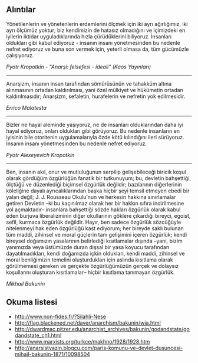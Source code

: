 ## Alıntılar

Yönetilenlerin ve yönetenlerin erdemlerini ölçmek için iki ayrı ağırlığımız,
iki ayrı ölçümüz yoktur; biz kendimizin de hatasız olmadığını ve içimizdeki
en iyilerin iktidar uyguladıklarında hızla çürüdüklerini biliyoruz. İnsanları
oldukları gibi kabul ediyoruz - insanın insanı yönetmesinden bu nedenle nefret
ediyoruz ve buna son vermek için, yeterli olmasa da, tüm gücümüzle çalışıyoruz.

*Pyotr Kropotkin - "Anarşi: felsefesi - ideali" (Kaos Yayınları)*

---

Anarşizm, insanın insan tarafından sömürüsünün ve tahakküm altına alınmasının
ortadan kaldırılması, yani özel mülkiyet ve hükümetin ortadan kaldırılmasıdır;
Anarşizm, sefaletin, hurafelerin ve nefretin yok edilmesidir.

*Errico Malatesta*

---

Bizler ne hayal aleminde yaşıyoruz, ne de insanları olduklarından daha iyi
hayal ediyoruz, onları oldukları gibi görüyoruz. Bu nedenle insanların en
iyisinin bile otoritenin uygulamalarıyla özde kötü kılındığını ileri sürüyoruz.
İnsanın insanı yönetmesinden bu nedenle nefret ediyoruz.

*Pyotr Alexeyevich Kropotkin*

---

Ben, insanın akıl, onur ve mutluluğunun serpilip gelişebileceği biricik koşul
olarak gördüğüm özgürlüğün fanatik bir tutkunuyum; bu, devletin bahşettiği,
ölçtüğü ve düzenlediği biçimsel özgürlük değildir; bazılarının diğerlerinin
köleliğine dayalı ayrıcalıklarından başka hiçbir şeyi temsil etmeyen ebedi bir
yalan değil; J. J. Rousseau Okulu’nun ve herkesin hakkına sınırlamalar getiren
Devletin –ki bu kaçınılmaz olarak her bir hakkın sıfıra indirilmesine yol
açmaktadır– insanlara bahşettiği sözde hakları özgürlük olarak kabul eden burjuva
liberalizminin diğer okullarının göklere çıkardığı bireyci, egoist, sefil,
kurmaca özgürlük değildir. Hayır, ben sadece özgürlük sözcüğüyle nitelenmeyi hak
eden özgürlüğü kast ediyorum; her bireyde saklı bulunan tüm maddi, zihinsel ve
moral güçlerin tam gelişimini içeren özgürlük; kendi bireysel doğamızın
yasalarının belirlediği kısıtlamalar dışında –yani, bizim yanımızda veya
üstümüzde duran dışsal bir yasa koyucu tarafından dayatılmadıkları, kendi
doğamızda içkin oldukları, kendi maddi, zihinsel ve moral benliğimizin temelini
oluşturdukları için aslında kısıtlama olarak görülmemesi gereken ve gerçekte
özgürlüğümüzün gerçek ve dolaysız koşullarını oluşturan kısıtlamalar– hiçbir
kısıtlama tanımayan özgürlük.

*Mikhail Bakunin*

## Okuma listesi

* http://www.non-fides.fr/?Silahli-Nese
* http://flag.blackened.net/daver/anarchism/bakunin/wia.html
* http://dwardmac.pitzer.edu/anarchist_archives/bakunin/godandstate/godandstate_ch1.html
* http://www.marxists.org/turkce/makhno/1928/1928.htm
* http://anarsistyazin.blogcu.com/paris-komunu-ve-devlet-dusuncesi-mihail-bakunin-1871/10098504
